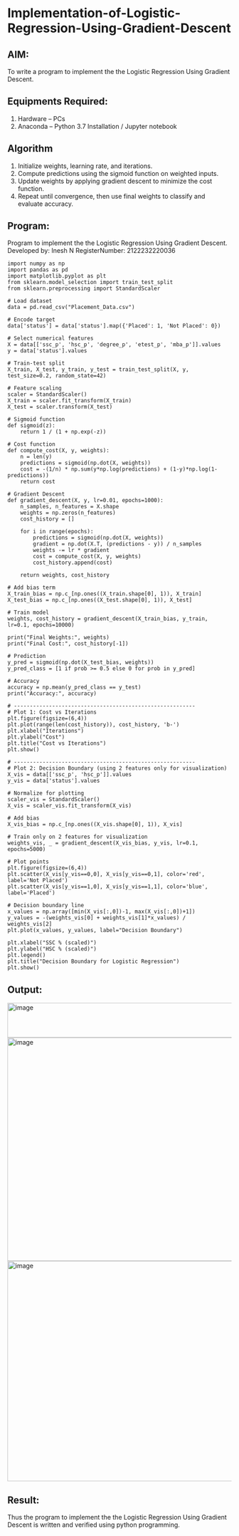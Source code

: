 # Implementation-of-Logistic-Regression-Using-Gradient-Descent

## AIM:
To write a program to implement the the Logistic Regression Using Gradient Descent.

## Equipments Required:
1. Hardware – PCs
2. Anaconda – Python 3.7 Installation / Jupyter notebook

## Algorithm
1. Initialize weights, learning rate, and iterations.
2. Compute predictions using the sigmoid function on weighted inputs.
3. Update weights by applying gradient descent to minimize the cost function.
4. Repeat until convergence, then use final weights to classify and evaluate accuracy.

## Program:

Program to implement the the Logistic Regression Using Gradient Descent.
Developed by: Inesh N
RegisterNumber:  2122232220036

```
import numpy as np
import pandas as pd
import matplotlib.pyplot as plt
from sklearn.model_selection import train_test_split
from sklearn.preprocessing import StandardScaler

# Load dataset
data = pd.read_csv("Placement_Data.csv")

# Encode target
data['status'] = data['status'].map({'Placed': 1, 'Not Placed': 0})

# Select numerical features
X = data[['ssc_p', 'hsc_p', 'degree_p', 'etest_p', 'mba_p']].values
y = data['status'].values

# Train-test split
X_train, X_test, y_train, y_test = train_test_split(X, y, test_size=0.2, random_state=42)

# Feature scaling
scaler = StandardScaler()
X_train = scaler.fit_transform(X_train)
X_test = scaler.transform(X_test)

# Sigmoid function
def sigmoid(z):
    return 1 / (1 + np.exp(-z))

# Cost function
def compute_cost(X, y, weights):
    n = len(y)
    predictions = sigmoid(np.dot(X, weights))
    cost = -(1/n) * np.sum(y*np.log(predictions) + (1-y)*np.log(1-predictions))
    return cost

# Gradient Descent
def gradient_descent(X, y, lr=0.01, epochs=1000):
    n_samples, n_features = X.shape
    weights = np.zeros(n_features)
    cost_history = []

    for i in range(epochs):
        predictions = sigmoid(np.dot(X, weights))
        gradient = np.dot(X.T, (predictions - y)) / n_samples
        weights -= lr * gradient
        cost = compute_cost(X, y, weights)
        cost_history.append(cost)
        
    return weights, cost_history

# Add bias term
X_train_bias = np.c_[np.ones((X_train.shape[0], 1)), X_train]
X_test_bias = np.c_[np.ones((X_test.shape[0], 1)), X_test]

# Train model
weights, cost_history = gradient_descent(X_train_bias, y_train, lr=0.1, epochs=10000)

print("Final Weights:", weights)
print("Final Cost:", cost_history[-1])

# Prediction
y_pred = sigmoid(np.dot(X_test_bias, weights))
y_pred_class = [1 if prob >= 0.5 else 0 for prob in y_pred]

# Accuracy
accuracy = np.mean(y_pred_class == y_test)
print("Accuracy:", accuracy)

# ---------------------------------------------------------
# Plot 1: Cost vs Iterations
plt.figure(figsize=(6,4))
plt.plot(range(len(cost_history)), cost_history, 'b-')
plt.xlabel("Iterations")
plt.ylabel("Cost")
plt.title("Cost vs Iterations")
plt.show()

# ---------------------------------------------------------
# Plot 2: Decision Boundary (using 2 features only for visualization)
X_vis = data[['ssc_p', 'hsc_p']].values
y_vis = data['status'].values

# Normalize for plotting
scaler_vis = StandardScaler()
X_vis = scaler_vis.fit_transform(X_vis)

# Add bias
X_vis_bias = np.c_[np.ones((X_vis.shape[0], 1)), X_vis]

# Train only on 2 features for visualization
weights_vis, _ = gradient_descent(X_vis_bias, y_vis, lr=0.1, epochs=5000)

# Plot points
plt.figure(figsize=(6,4))
plt.scatter(X_vis[y_vis==0,0], X_vis[y_vis==0,1], color='red', label='Not Placed')
plt.scatter(X_vis[y_vis==1,0], X_vis[y_vis==1,1], color='blue', label='Placed')

# Decision boundary line
x_values = np.array([min(X_vis[:,0])-1, max(X_vis[:,0])+1])
y_values = -(weights_vis[0] + weights_vis[1]*x_values) / weights_vis[2]
plt.plot(x_values, y_values, label="Decision Boundary")

plt.xlabel("SSC % (scaled)")
plt.ylabel("HSC % (scaled)")
plt.legend()
plt.title("Decision Boundary for Logistic Regression")
plt.show()
```

## Output:
<img width="865" height="78" alt="image" src="https://github.com/user-attachments/assets/8c98bbef-ce5c-4a93-bbf4-0260b7a06857" />

<img width="688" height="502" alt="image" src="https://github.com/user-attachments/assets/9bb062f8-5f4a-4511-92d4-bfb557a1fa39" />

<img width="679" height="495" alt="image" src="https://github.com/user-attachments/assets/f6a1cd61-8e6d-45df-afff-3fa2362dec50" />

## Result:
Thus the program to implement the the Logistic Regression Using Gradient Descent is written and verified using python programming.

